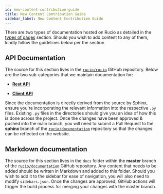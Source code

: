 ```yaml
---
id: new-content-contribution-guide
title: New Content Contribution Guide
sidebar_label: New Content Contribution Guide
---
```


There are two types of documentation hosted on Rucio as detailed
in the [types of pages](types-of-pages.md) section. Should you wish to
add content to any of them, kindly follow the guidelines below
per the section.

## API Documentation

The source for this section lives in the
[`rucio/rucio`](https://github.com/rucio/rucio) GitHub repository. Below are the
two sub-categories that we maintain documentation for:

- [__Rest API__](https://github.com/rucio/rucio/tree/master/lib/rucio/web/rest/flaskapi/v1)

- [__Client API__](https://github.com/rucio/rucio/tree/master/lib/rucio/client)

Since the documentation is directly derived from the source by Sphinx, ensure
you're incorporating the relevant information into the respective `.py` files.
Existing `.py` files in the directories should give you an idea of how this is
done across the project.  Once the changes have been approved & pushed into the
main branch, you will need to submit a Pull Request to the **sphinx** branch of
the [`rucio/documentation`](https://github.com/rucio/documentation) repository
so that the changes can be reflected on the website.

## Markdown documentation

The source for this section lives in the `docs` folder within the **master**
branch of the [`rucio/documentation`](https://github.com/rucio/documentation)
GitHub repository. Any content that needs to be added should be written in
Markdown and added to this folder. Should you wish to add it to the sidebar for
ease of navigation, you will also need to modify `sidebars.json`.  Once the
changes are approved, GitHub actions will trigger the build process for merging
your changes with the master branch.
